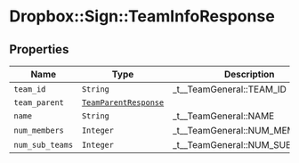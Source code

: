 # Dropbox::Sign::TeamInfoResponse



## Properties

| Name | Type | Description | Notes |
| ---- | ---- | ----------- | ----- |
| `team_id` | ```String``` |  _t__TeamGeneral::TEAM_ID  |  |
| `team_parent` | [```TeamParentResponse```](TeamParentResponse.md) |    |  |
| `name` | ```String``` |  _t__TeamGeneral::NAME  |  |
| `num_members` | ```Integer``` |  _t__TeamGeneral::NUM_MEMBERS  |  |
| `num_sub_teams` | ```Integer``` |  _t__TeamGeneral::NUM_SUB_TEAMS  |  |

